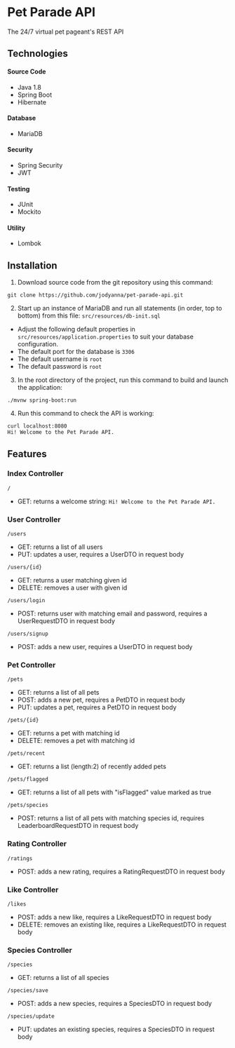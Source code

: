 # Pet Parade API
The 24/7 virtual pet pageant's REST API

## Technologies
#### Source Code
- Java 1.8
- Spring Boot
- Hibernate
#### Database
- MariaDB
#### Security
- Spring Security
- JWT
#### Testing
- JUnit
- Mockito
#### Utility
- Lombok

## Installation
1. Download source code from the git repository using this command:

```
git clone https://github.com/jodyanna/pet-parade-api.git
```

2. Start up an instance of MariaDB and run all statements (in order, top to bottom) from this file: `src/resources/db-init.sql`

- Adjust the following default properties in `src/resources/application.properties` to suit your database configuration.
- The default port for the database is `3306`
- The default username is `root`
- The default password is `root`


3. In the root directory of the project, run this command to build and launch the application:

```
./mvnw spring-boot:run
```

4. Run this command to check the API is working:

```
curl localhost:8080
Hi! Welcome to the Pet Parade API.
```

## Features

### Index Controller

`/`

- GET: returns a welcome string: `Hi! Welcome to the Pet Parade API.`

### User Controller

`/users`

- GET: returns a list of all users
- PUT: updates a user, requires a UserDTO in request body

`/users/{id}`

- GET: returns a user matching given id
- DELETE: removes a user with given id

`/users/login`

- POST: returns user with matching email and password, requires a UserRequestDTO in request body

`/users/signup`

- POST: adds a new user, requires a UserDTO in request body

### Pet Controller

`/pets`

- GET: returns a list of all pets
- POST: adds a new pet, requires a PetDTO in request body
- PUT: updates a pet, requires a PetDTO in request body

`/pets/{id}`

- GET: returns a pet with matching id
- DELETE: removes a pet with matching id

`/pets/recent`

- GET: returns a list (length:2) of recently added pets

`/pets/flagged`

- GET: returns a list of all pets with "isFlagged" value marked as true

`/pets/species`

- POST: returns a list of all pets with matching species id, requires LeaderboardRequestDTO in request body

### Rating Controller

`/ratings`

- POST: adds a new rating, requires a RatingRequestDTO in request body

### Like Controller

`/likes`

- POST: adds a new like, requires a LikeRequestDTO in request body
- DELETE: removes an existing like, requires a LikeRequestDTO in request body

### Species Controller

`/species`

- GET: returns a list of all species

`/species/save`

- POST: adds a new species, requires a SpeciesDTO in request body

`/species/update`

- PUT: updates an existing species, requires a SpeciesDTO in request body